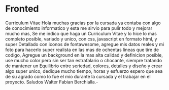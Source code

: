 # Fronted
Curriculum Vitae
Hola muchas gracias por la cursada ya contaba con algo de conocimiento informatico y esta me sirvio para pulir todo y mejorar mucho mas, 
Se me indico que haga un Curriculum Vitae y lo hice lo mas completo posible, variado y unico, con css, javascript en formato html, y super 
Detallado con iconos de fontawesome, agregue mis datos reales y mi foto para hacerlo super realista en las mas de ochentas lineas que tire de codigo, 
Agregue un background en la mas alta calidad y definicion posible, use mucho color pero sin ser tan estrafalario o chocante, siempre tratando de mantener un Equilibrio entre seriedad, colores, detalles y diseño y crear algo super unico, dedique mucho tiempo, horas y esfuerzo espero que sea de su agrado como lo fue el mio durante la cursada y el trabajar en el proyecto. 
Saludos Walter Fabian Berchialla.-
